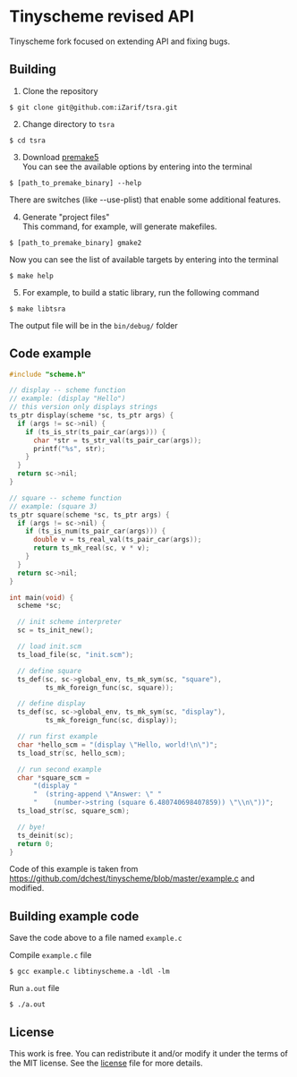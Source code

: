 # Tinyscheme revised API
Tinyscheme fork focused on extending API and fixing bugs. 

## Building
1) Clone the repository
```
$ git clone git@github.com:iZarif/tsra.git
``` 

2) Change directory to `tsra`
```
$ cd tsra
```

3) Download [premake5](https://premake.github.io/download.html#v5)  
You can see the available options by entering into the terminal
```
$ [path_to_premake_binary] --help
```

There are switches (like --use-plist) that enable some additional features.

4) Generate "project files"  
This command, for example, will generate makefiles.
```
$ [path_to_premake_binary] gmake2
```

Now you can see the list of available targets by entering into the terminal
```
$ make help
```
5) For example, to build a static library, run the following command
```
$ make libtsra
```

The output file will be in the `bin/debug/` folder

## Code example
```C
#include "scheme.h"

// display -- scheme function
// example: (display "Hello")
// this version only displays strings
ts_ptr display(scheme *sc, ts_ptr args) {
  if (args != sc->nil) {
    if (ts_is_str(ts_pair_car(args))) {
      char *str = ts_str_val(ts_pair_car(args));
      printf("%s", str);
    }
  }
  return sc->nil;
}

// square -- scheme function
// example: (square 3)
ts_ptr square(scheme *sc, ts_ptr args) {
  if (args != sc->nil) {
    if (ts_is_num(ts_pair_car(args))) {
      double v = ts_real_val(ts_pair_car(args));
      return ts_mk_real(sc, v * v);
    }
  }
  return sc->nil;
}

int main(void) {
  scheme *sc;

  // init scheme interpreter
  sc = ts_init_new();

  // load init.scm
  ts_load_file(sc, "init.scm");

  // define square
  ts_def(sc, sc->global_env, ts_mk_sym(sc, "square"),
         ts_mk_foreign_func(sc, square));

  // define display
  ts_def(sc, sc->global_env, ts_mk_sym(sc, "display"),
         ts_mk_foreign_func(sc, display));

  // run first example
  char *hello_scm = "(display \"Hello, world!\n\")";
  ts_load_str(sc, hello_scm);

  // run second example
  char *square_scm =
      "(display "
      "  (string-append \"Answer: \" "
      "    (number->string (square 6.480740698407859)) \"\\n\"))";
  ts_load_str(sc, square_scm);

  // bye!
  ts_deinit(sc);
  return 0;
}
```

Code of this example is taken from https://github.com/dchest/tinyscheme/blob/master/example.c and modified.

## Building example code
Save the code above to a file named `example.c`

Compile `example.c` file
```
$ gcc example.c libtinyscheme.a -ldl -lm
```  

Run `a.out` file  
```
$ ./a.out
```  

## License 
This work is free. You can redistribute it and/or modify it under the
terms of the MIT license. See the [license](LICENSE) file for more details. 
